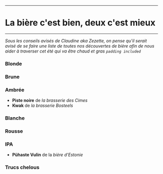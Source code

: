 ***
# La bière c'est bien, deux c'est mieux
***

*Sous les conseils avisés de Claudine aka Zezette, on pense qu'il serait avisé de se faire une liste de toutes nos découvertes de bière afin de nous aider à traverser cet été qui va être chaud et gras `padding included`*


### Blonde


### Brune


### Ambrée
* __Piste noire__ de *la brasserie des Cimes*
* __Kwak__ de *la brasserie Bosteels*
### Blanche


### Rousse


### IPA
* __Pühaste Vulin__ de la *bière d'Estonie*

### Trucs chelous

